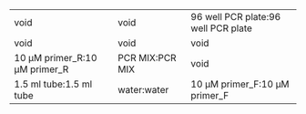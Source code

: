 ||||
|----|----|----|
|void|void|96 well PCR plate:96 well PCR plate|
|void|void|void|
|10 µM primer_R:10 µM primer_R|PCR MIX:PCR MIX|void|
|1.5 ml tube:1.5 ml tube|water:water|10 µM primer_F:10 µM primer_F|
